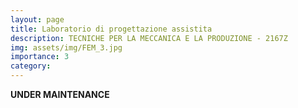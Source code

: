 ```yaml
---
layout: page
title: Laboratorio di progettazione assistita
description: TECNICHE PER LA MECCANICA E LA PRODUZIONE - 2167Z
img: assets/img/FEM_3.jpg
importance: 3
category: 
---
```


<strong>UNDER MAINTENANCE</strong>

<!--icons:https://www.w3schools.com/icons/icons_reference.asp-->